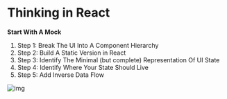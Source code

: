 
# Thinking in React

**Start With A Mock**

1. Step 1: Break The UI Into A Component Hierarchy
2. Step 2: Build A Static Version in React
3. Step 3: Identify The Minimal (but complete) Representation Of UI State
4. Step 4: Identify Where Your State Should Live
5. Step 5: Add Inverse Data Flow

![img](https://reactjs.org/static/9381f09e609723a8bb6e4ba1a7713b46/90cbd/thinking-in-react-components.png)
